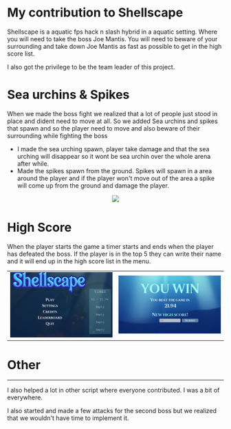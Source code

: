 # My contribution to Shellscape

Shellscape is a aquatic fps hack n slash hybrid in a aquatic setting. Where you will need to take the boss Joe Mantis.
You will need to beware of your surrounding and take down Joe Mantis as fast as possible to get in the high score list. 

I also got the privilege to be the team leader of this project. 

# Sea urchins & Spikes

When we made the boss fight we realized that a lot of people just stood in place and dident need to move at all. So we added Sea urchins and spikes that spawn and so the player need to move and also beware of their surrounding while fighting the boss
- I made the sea urching spawn, player take damage and that the sea urching will disappear so it wont be sea urchin over the whole arena after while.
- Made the spikes spawn from the ground.
  Spikes will spawn in a area around the player and if the player won't move out of the area a spike will come up from the ground and damage the player. 

<p align="center">
  <img src="Images&Gifs/shellscape, shockwave,urchin,spike.gif" width="500">
</p>

# High Score
When the player starts the game a timer starts and ends when the player has defeated the boss. If the player is in the top 5 they can write their name and it will end up in the high score list in the menu. 

<table>
  <tr>
    <td><img src="Images&Gifs/HSmainShell.png" width="400"></td>
    <td><img src="Images&Gifs/newhighscoreshell.png" width="400"></td>
  </tr>
</table>


# Other
---
I also helped a lot in other script where everyone contributed. 
I was a bit of everywhere. 

I also started and made a few attacks for the second boss but we realized that we wouldn't have time to implement it. 
